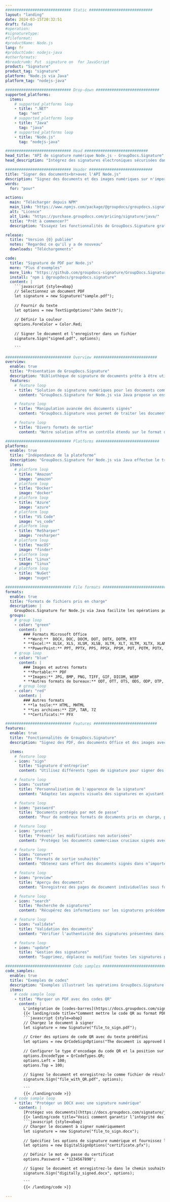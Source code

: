```yaml
---
############################# Static ############################
layout: "landing"
date: 2024-03-15T20:32:51
draft: false
#operation: 
#signaturetype: 
#fileformat: 
#productName: Node.js
lang: fr
#productCode: nodejs-java
#otherformats: 
#breadcrumb: Put  signature on  for JavaScript
product: "Signature"
product_tag: "signature"
platform: "Node.js via Java"
platform_tag: "nodejs-java"

############################# Drop-down ############################
supported_platforms:
  items:
    # supported_platforms loop
    - title: ".NET"
      tag: "net"
    # supported_platforms loop
    - title: "Java"
      tag: "java"
    # supported_platforms loop
    - title: "Node.js"
      tag: "nodejs-java"

############################# Head ############################
head_title: "API de signature numérique Node.js - GroupDocs.Signature"
head_description: "Intégrez des signatures électroniques sécurisées dans les applications Node.js avec GroupDocs.Signature. Rationalisez les flux de signature de documents de manière simple et efficace."

############################# Header ############################
title: "Signer des documents<br>avec l'API Node.js"
description: "Signez des documents et des images numériques sur n'importe quelle plate-forme à l'aide de nos API flexibles et de nos solutions basées sur des applications pour les programmeurs et les utilisateurs finaux."
words:
  for: "pour"

actions:
  main: "Télécharger depuis NPM"
  main_link: "https://www.npmjs.com/package/@groupdocs/groupdocs.signature/"
  alt: "Licence"
  alt_link: "https://purchase.groupdocs.com/pricing/signature/java/"
  title: "Prêt à commencer?"
  description: "Essayez les fonctionnalités de GroupDocs.Signature gratuitement ou demandez une licence"

release:
  title: "Version {0} publiée"
  notes: "Regardez ce qu'il y a de nouveau"
  downloads: "Téléchargements"

code:
  title: "Signature de PDF par Node.js"
  more: "Plus d'exemples"
  more_link: "https://github.com/groupdocs-signature/GroupDocs.Signature-for-Node.js-via-Java/"
  install: "npm i @groupdocs/groupdocs.signature"
  content: |
    ```javascript {style=abap}   
    // Sélectionnez un document PDF
    let signature = new Signature("sample.pdf");
    
    // Fournir du texte
    let options = new TextSignOptions("John Smith");
    
    // Définir la couleur
    options.ForeColor = Color.Red;
    
    // Signer le document et l'enregistrer dans un fichier
    signature.Sign("signed.pdf", options);
    
    ```

############################# Overview ############################
overview:
  enable: true
  title: "Présentation de GroupDocs.Signature"
  description: "Bibliothèque de signature de documents prête à être utilisée dans les applications Node.js"
  features:
    # feature loop
    - title: "Solution de signatures numériques pour les documents commerciaux avec Node.js"
      content: "GroupDocs.Signature for Node.js via Java propose un ensemble complet d'options de signature numérique pour les documents PDF, Office et les images. Texte, codes-barres, images, certificats numériques et métadonnées sont disponibles. Le traitement rationalisé des documents garantit l’efficacité."

    # feature loop
    - title: "Manipulation avancée des documents signés"
      content: "GroupDocs.Signature vous permet de traiter les documents signés. Recherchez et validez les signatures selon divers critères. De plus, extrayez des informations détaillées sur le document ou générez des images d’aperçu des pages."

    # feature loop
    - title: "Divers formats de sortie"
      content: "Notre solution offre un contrôle étendu sur le format de sortie des documents signés. Positionnez avec précision les signatures sur n'importe quelle page et personnalisez leur apparence. Enregistrez les documents signés dans de nombreux formats pris en charge et sécurisez-les éventuellement avec des mots de passe."

############################# Platforms ############################
platforms:
  enable: true
  title: "Indépendance de la plateforme"
  description: "GroupDocs.Signature for Node.js via Java effectue le traitement des documents avec différents systèmes d'exploitation"
  items:
    # platform loop
    - title: "Amazon"
      image: "amazon"
    # platform loop
    - title: "Docker"
      image: "docker"
    # platform loop
    - title: "Azure"
      image: "azure"
    # platform loop
    - title: "VS Code"
      image: "vs_code"
    # platform loop
    - title: "ReSharper"
      image: "resharper"
    # platform loop
    - title: "macOS"
      image: "finder"
    # platform loop
    - title: "Linux"
      image: "linux"
    # platform loop
    - title: "NuGet"
      image: "nuget"

############################# File formats ############################
formats:
  enable: true
  title: "Formats de fichiers pris en charge"
  description: |
    GroupDocs.Signature for Node.js via Java facilite les opérations pour les [formats de fichiers populaires](https://docs.groupdocs.com/signature/java/supported-document-formats/).
  groups:
    # group loop
    - color: "green"
      content: |
        ### Formats Microsoft Office
        * **Word:**  DOCX, DOC, DOCM, DOT, DOTX, DOTM, RTF
        * **Excel:** XLSX, XLS, XLSM, XLSB, XLTM, XLT, XLTM, XLTX, XLAM, SXC, SpreadsheetML
        * **PowerPoint:** PPT, PPTX, PPS, PPSX, PPSM, POT, POTM, POTX, PPTM
    # group loop
    - color: "blue"
      content: |
        ### Images et autres formats
        * **Portable:** PDF
        * **Images:** JPG, BMP, PNG, TIFF, GIF, DICOM, WEBP
        * **Autres formats de bureaux:** ODT, OTT, OTS, ODS, ODP, OTP, ODG
      # group loop
    - color: "red"
      content: |
        ### Autres formats
        * **la toile:** HTML, MHTML
        * **Les archives:** ZIP, TAR, 7Z
        * **Certificats:** PFX

############################# Features ############################
features:
  enable: true
  title: "Fonctionnalités de GroupDocs.Signature"
  description: "Signez des PDF, des documents Office et des images avec des signatures numériques"

  items:
    # feature loop
    - icon: "sign"
      title: "Signature d'entreprise"
      content: "Utilisez différents types de signature pour signer des documents. Placez des signatures numériques précisément à n’importe quel emplacement de page."

    # feature loop
    - icon: "custom"
      title: "Personnalisation de l'apparence de la signature"
      content: "Adaptez les aspects visuels des signatures en ajustant la couleur, la police, les bordures, la rotation, etc. pour obtenir le résultat souhaité."

    # feature loop
    - icon: "password"
      title: "Documents protégés par mot de passe"
      content: "Pour de nombreux formats de documents pris en charge, protégez les documents signés avec un mot de passe pour plus de sécurité."

    # feature loop
    - icon: "protect"
      title: "Prévenir les modifications non autorisées"
      content: "Protégez les documents commerciaux cruciaux signés avec des certificats numériques contre les modifications non autorisées."

    # feature loop
    - icon: "convert"
      title: "Formats de sortie souhaités"
      content: "Obtenez sans effort des documents signés dans n’importe quel format pris en charge. Convertissez facilement des documents MS Word au format PDF."

    # feature loop
    - icon: "preview"
      title: "Aperçu des documents"
      content: "Enregistrez des pages de document individuelles sous forme d’images pour vos besoins futurs."

    # feature loop
    - icon: "search"
      title: "Recherche de signatures"
      content: "Récupérez des informations sur les signatures précédemment ajoutées dans vos documents."

    # feature loop
    - icon: "validate"
      title: "Validation des documents"
      content: "Vérifier l'authenticité des signatures présentées dans tout document."

    # feature loop
    - icon: "update"
      title: "Gestion des signatures"
      content: "Supprimez, déplacez ou modifiez toutes les signatures placées sur n'importe quelle page de document."

############################# Code samples ############################
code_samples:
  enable: true
  title: "Exemples de codes"
  description: "Exemples illustrant les opérations GroupDocs.Signature for Node.js via Java typiques"
  items:
    # code sample loop
    - title: "Marquer un PDF avec des codes QR"
      content: |
        L'intégration de [codes-barres](https://docs.groupdocs.com/signature/java/esign-document-with-qr-code-signature/) dans des pages de documents PDF spécifiques peut rationaliser les processus métier. Cette section fournit un exemple d'ajout d'un code QR à l'aide de GroupDocs.Signature for Node.js via Java.
        {{< landing/code title="Comment mettre le code QR au format PDF.">}}
        ```javascript {style=abap}
        // Chargez le document à signer
        let signature = new Signature("file_to_sign.pdf");
        
        // Créer des options de code QR avec du texte prédéfini
        let options = new QrCodeSignOptions("The document is approved by John Smith");
        
        // Configurer le type d'encodage du code QR et la position sur la page
        options.EncodeType = QrCodeTypes.QR;
        options.Left = 100;
        options.Top = 100;
            
        // Signez le document et enregistrez-le comme fichier de résultat
        signature.Sign("file_with_QR.pdf", options);
        
        ```
        {{< /landing/code >}}
    # code sample loop
    - title: "Protéger un DOCX avec une signature numérique"
      content: |
        [Protégez vos documents](https://docs.groupdocs.com/signature/java/esign-document-with-digital-signature/) par des signatures basées sur des certificats numériques. La signature numérique protège vos documents professionnels contre les modifications de contenu.
        {{< landing/code title="Voici comment garantir l’intégrité des documents.">}}
        ```javascript {style=abap}   
        // Charger le document à signer numériquement
        let signature = new Signature("file_to_sign.docx");
        
        // Spécifiez les options de signature numérique et fournissez le chemin d'accès au fichier de certificat
        let options = new DigitalSignOptions("certificate.pfx");

        // Définir le mot de passe du certificat
        options.Password = "1234567890";

        // Signez le document et enregistrez-le dans le chemin souhaité
        signature.Sign("digitally_signed.docx", options);

        ```
        {{< /landing/code >}}

---
```

